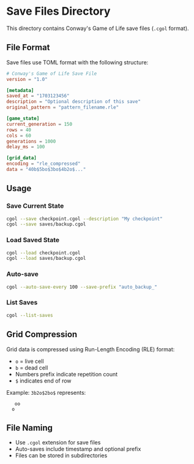 # Save Files Directory

This directory contains Conway's Game of Life save files (`.cgol` format).

## File Format

Save files use TOML format with the following structure:

```toml
# Conway's Game of Life Save File
version = "1.0"

[metadata]
saved_at = "1703123456"
description = "Optional description of this save"
original_pattern = "pattern_filename.rle"

[game_state]
current_generation = 150
rows = 40
cols = 60
generations = 1000
delay_ms = 100

[grid_data]
encoding = "rle_compressed"
data = "40b$5bo$3bo$4b2o$..."
```

## Usage

### Save Current State
```bash
cgol --save checkpoint.cgol --description "My checkpoint"
cgol --save saves/backup.cgol
```

### Load Saved State
```bash
cgol --load checkpoint.cgol
cgol --load saves/backup.cgol
```

### Auto-save
```bash
cgol --auto-save-every 100 --save-prefix "auto_backup_"
```

### List Saves
```bash
cgol --list-saves
```

## Grid Compression

Grid data is compressed using Run-Length Encoding (RLE) format:
- `o` = live cell
- `b` = dead cell  
- Numbers prefix indicate repetition count
- `$` indicates end of row

Example: `3b2o$2bo$` represents:
```
   oo
  o
```

## File Naming

- Use `.cgol` extension for save files
- Auto-saves include timestamp and optional prefix
- Files can be stored in subdirectories